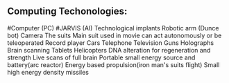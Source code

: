 ## Computing Techonologies:
#Computer (PC)
 #JARVIS (AI)
Technological implants
Robotic arm (Dunce bot)
Camera
The suits
Main suit used in movie can act autonomously or be teleoperated
Record player
Cars
Telephone
Television
Guns
Holographs
Brain scanning
Tablets
Helicopters
DNA alteration for regeneration and strength
Live scans of full brain
Portable small energy source and battery(arc reactor)
Energy based propulsion(iron man's suits flight)
Small high energy density missiles 
